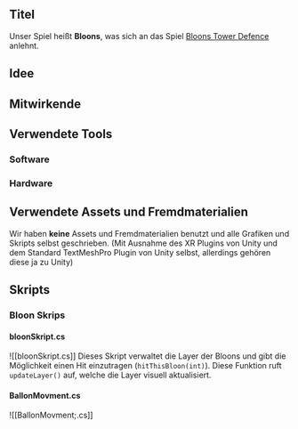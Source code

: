 ## Titel
Unser Spiel heißt **Bloons**, was sich an das Spiel [Bloons Tower Defence](https://btd6.com/) anlehnt. 

## Idee

## Mitwirkende

## Verwendete Tools

### Software

### Hardware

## Verwendete Assets und Fremdmaterialien

Wir haben **keine** Assets und Fremdmaterialien benutzt und alle Grafiken und Skripts selbst geschrieben. (Mit Ausnahme des XR Plugins von Unity und dem Standard TextMeshPro Plugin von Unity selbst, allerdings gehören diese ja zu Unity)

## Skripts

### Bloon Skrips

#### bloonSkript.cs
![[bloonSkript.cs]]
Dieses Skript verwaltet die Layer der Bloons und gibt die Möglichkeit einen Hit einzutragen (`hitThisBloon(int)`). Diese Funktion ruft `updateLayer()` auf, welche die Layer visuell aktualisiert.

#### BallonMovment.cs
![[BallonMovment;.cs]]

